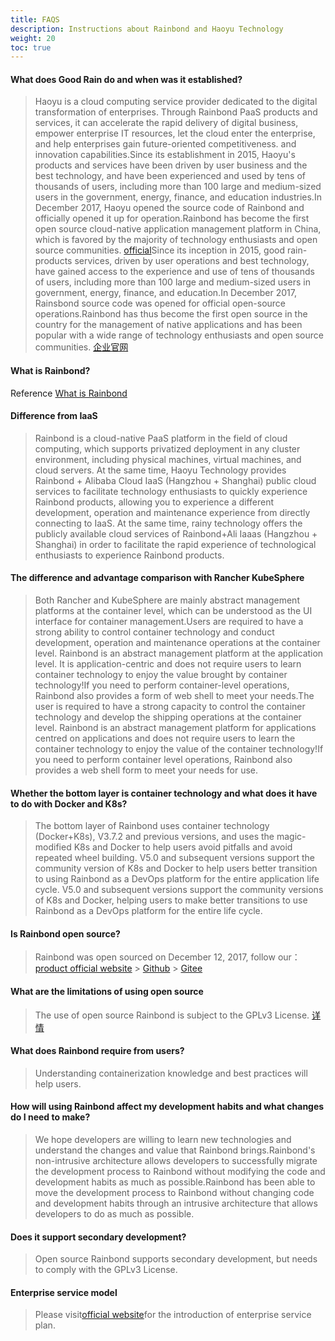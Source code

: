 ```yaml
---
title: FAQS
description: Instructions about Rainbond and Haoyu Technology
weight: 20
toc: true
---
```


#### What does Good Rain do and when was it established?

> Haoyu is a cloud computing service provider dedicated to the digital transformation of enterprises. Through Rainbond PaaS products and services, it can accelerate the rapid delivery of digital business, empower enterprise IT resources, let the cloud enter the enterprise, and help enterprises gain future-oriented competitiveness. and innovation capabilities.Since its establishment in 2015, Haoyu's products and services have been driven by user business and the best technology, and have been experienced and used by tens of thousands of users, including more than 100 large and medium-sized users in the government, energy, finance, and education industries.In December 2017, Haoyu opened the source code of Rainbond and officially opened it up for operation.Rainbond has become the first open source cloud-native application management platform in China, which is favored by the majority of technology enthusiasts and open source communities. [official](https://www.goodrain.com)Since its inception in 2015, good rain-products services, driven by user operations and best technology, have gained access to the experience and use of tens of thousands of users, including more than 100 large and medium-sized users in government, energy, finance, and education.In December 2017, Rainsbond source code was opened for official open-source operations.Rainbond has thus become the first open source in the country for the management of native applications and has been popular with a wide range of technology enthusiasts and open source communities. [企业官网](https://www.goodrain.com)

#### What is Rainbond?

Reference [What is Rainbond](/)

#### Difference from IaaS

> Rainbond is a cloud-native PaaS platform in the field of cloud computing, which supports privatized deployment in any cluster environment, including physical machines, virtual machines, and cloud servers. At the same time, Haoyu Technology provides Rainbond + Alibaba Cloud IaaS (Hangzhou + Shanghai) public cloud services to facilitate technology enthusiasts to quickly experience Rainbond products, allowing you to experience a different development, operation and maintenance experience from directly connecting to IaaS. At the same time, rainy technology offers the publicly available cloud services of Rainbond+Ali Iaaas (Hangzhou + Shanghai) in order to facilitate the rapid experience of technological enthusiasts to experience Rainbond products.

#### The difference and advantage comparison with Rancher KubeSphere

> Both Rancher and KubeSphere are mainly abstract management platforms at the container level, which can be understood as the UI interface for container management.Users are required to have a strong ability to control container technology and conduct development, operation and maintenance operations at the container level. Rainbond is an abstract management platform at the application level. It is application-centric and does not require users to learn container technology to enjoy the value brought by container technology!If you need to perform container-level operations, Rainbond also provides a form of web shell to meet your needs.The user is required to have a strong capacity to control the container technology and develop the shipping operations at the container level.
> Rainbond is an abstract management platform for applications centred on applications and does not require users to learn the container technology to enjoy the value of the container technology!If you need to perform container level operations, Rainbond also provides a web shell form to meet your needs for use.

#### Whether the bottom layer is container technology and what does it have to do with Docker and K8s?

> The bottom layer of Rainbond uses container technology (Docker+K8s), V3.7.2 and previous versions, and uses the magic-modified K8s and Docker to help users avoid pitfalls and avoid repeated wheel building. V5.0 and subsequent versions support the community version of K8s and Docker to help users better transition to using Rainbond as a DevOps platform for the entire application life cycle. V5.0 and subsequent versions support the community versions of K8s and Docker, helping users to make better transitions to use Rainbond as a DevOps platform for the entire life cycle.

#### Is Rainbond open source?

> Rainbond was open sourced on December 12, 2017, follow our： [product official website](https://www.rainbond.com) > [Github](https://github.com/goodrain/rainbond) > [Gitee](https://gitee.com/rainbond/Rainbond)

#### What are the limitations of using open source

> The use of open source Rainbond is subject to the GPLv3 License.  [详情](https://github.com/goodrain/rainbond/blob/master/Licensing.md)

#### What does Rainbond require from users?

> Understanding containerization knowledge and best practices will help users.

#### How will using Rainbond affect my development habits and what changes do I need to make?

> We hope developers are willing to learn new technologies and understand the changes and value that Rainbond brings.Rainbond's non-intrusive architecture allows developers to successfully migrate the development process to Rainbond without modifying the code and development habits as much as possible.Rainbond has been able to move the development process to Rainbond without changing code and development habits through an intrusive architecture that allows developers to do as much as possible.

#### Does it support secondary development?

> Open source Rainbond supports secondary development, but needs to comply with the GPLv3 License.

#### Enterprise service model

> Please visit[official website](https://www.goodrain.com)for the introduction of enterprise service plan.
